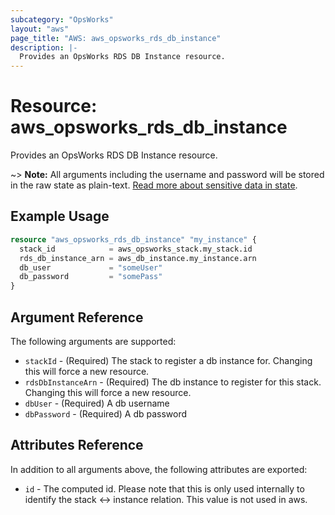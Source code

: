 ```yaml
---
subcategory: "OpsWorks"
layout: "aws"
page_title: "AWS: aws_opsworks_rds_db_instance"
description: |-
  Provides an OpsWorks RDS DB Instance resource.
---
```


# Resource: aws_opsworks_rds_db_instance

Provides an OpsWorks RDS DB Instance resource.

~> **Note:** All arguments including the username and password will be stored in the raw state as plain-text.
[Read more about sensitive data in state](https://www.terraform.io/docs/state/sensitive-data.html).

## Example Usage

```terraform
resource "aws_opsworks_rds_db_instance" "my_instance" {
  stack_id            = aws_opsworks_stack.my_stack.id
  rds_db_instance_arn = aws_db_instance.my_instance.arn
  db_user             = "someUser"
  db_password         = "somePass"
}
```

## Argument Reference

The following arguments are supported:

* `stackId` - (Required) The stack to register a db instance for. Changing this will force a new resource.
* `rdsDbInstanceArn` - (Required) The db instance to register for this stack. Changing this will force a new resource.
* `dbUser` - (Required) A db username
* `dbPassword` - (Required) A db password

## Attributes Reference

In addition to all arguments above, the following attributes are exported:

* `id` - The computed id. Please note that this is only used internally to identify the stack <-> instance relation. This value is not used in aws.

<!-- cache-key: cdktf-0.17.0-pre.15 input-dc78af11c4f80cca4441a524eef5fa900cf8d66a0c5a02337e6fb1e3919caf01 -->